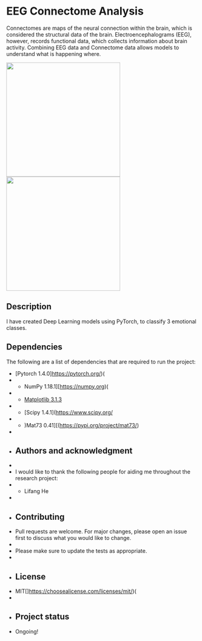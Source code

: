 # EEG Connectome Analysis

Connectomes are maps of the neural connection within the brain, which is considered the structural data of the brain. Electroencephalograms (EEG), however, records functional data, which collects information about brain activity. Combining EEG data and Connectome data allows models to understand what is happening where.

<img src="https://upload.wikimedia.org/wikipedia/commons/c/cd/The_Human_Connectome.png" height="300">
<img src="https://upload.wikimedia.org/wikipedia/commons/thumb/2/26/Spike-waves.png/280px-Spike-waves.png" height="300">

## Description

I have created Deep Learning models using PyTorch, to classify 3 emotional classes.

## Dependencies

The following are a list of dependencies that are required to run the project:
* [Pytorch 1.4.0]https://pytorch.org/)(
* * NumPy 1.18.1][https://numpy.org)(
* * [Matplotlib 3.1.3](https://matplotlib.org/)
* * [Scipy 1.4.1](https://www.scipy.org/
* * )Mat73 0.41][(https://pypi.org/project/mat73/)
*
* ## Authors and acknowledgment
*
* I would like to thank the following people for aiding me throughout the research project:
* * Lifang He
*
* ## Contributing
* Pull requests are welcome. For major changes, please open an issue first to discuss what you would like to change.
*
* Please make sure to update the tests as appropriate.
*
* ## License
* MIT[]https://choosealicense.com/licenses/mit/)(
*
* ## Project status
* Ongoing!
